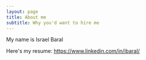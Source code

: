 ```yaml
---
layout: page
title: About me
subtitle: Why you'd want to hire me
---
```


My name is Israel Baral

Here's my resume: https://www.linkedin.com/in/ibaral/

